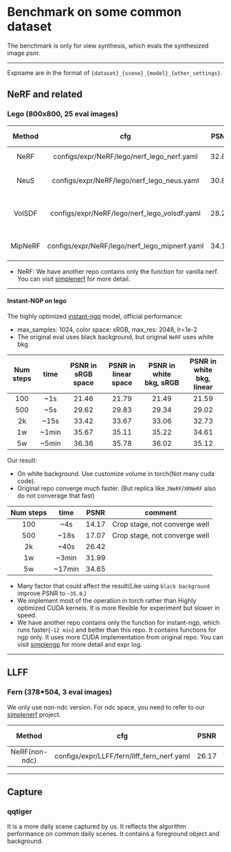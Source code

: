 # Benchmark on some common dataset

The benchmark is only for view synthesis, which evals the synthesized image psnr.

-----------------------------------------------------------------------
Expname are in the format of `{dataset}_{scene}_{model}_{other_settings}`.


## NeRF and related
### Lego  (800x800, 25 eval images)

| Method |        cfg         | PSNR |    Official repo   |    Official PSNR     | paper PSNR  | Others |
|:------:|:------------------:|:----:|:------------------:|:--------------------:|:-----------:|:-------|
|  NeRF  |configs/expr/NeRF/lego/nerf_lego_nerf.yaml|32.86|https://github.com/yenchenlin/nerf-pytorch|32.3|32.54|  |
|  NeuS  |configs/expr/NeRF/lego/nerf_lego_neus.yaml|30.81|https://github.com/Totoro97/NeuS| 31.12 |  NA |embed_pts=10 following official repo|
| VolSDF |configs/expr/NeRF/lego/nerf_lego_volsdf.yaml|28.25| https://github.com/lioryariv/volsdf | 20.77 |NA| Official repo not converge well on lego scene  |
|MipNeRF |configs/expr/NeRF/lego/nerf_lego_mipnerf.yaml|34.19| https://github.com/google/mipnerf | TODO |35.74| TODO: Not fully match up yet|

* NeRF: We have another repo contains only the function for vanilla nerf. You can visit [simplenerf](https://github.com/TencentARC/simplenerf) for more detail.

-----------------------------------------------------------------------

#### Instant-NGP on lego
The highly optimized [instant-ngp](https://github.com/NVlabs/instant-ngp) model, official performance:
- max_samples: 1024, color space: sRGB, max_res: 2048, lr=1e-2
- The original eval uses black background, but original `NeRF` uses white bkg

| Num steps | time | PSNR in sRGB space | PSNR in linear space| PSNR in white bkg, sRGB | PSNR in white bkg, linear |
|:---------:|:----:|:--------------------:|:-----------------:|:-----------------:|:-----------------:|
| 100 | ~1s | 21.46 | 21.79 | 21.49 | 21.59 |
| 500 | ~5s | 29.62 | 29.83 | 29.34 | 29.02 |
| 2k  | ~15s| 33.42 | 33.67 | 33.06 | 32.73 |
| 1w  |~1min| 35.67 | 35.11 | 35.22 | 34.61 |
| 5w  |~5min| 36.36 | 35.78 | 36.02 | 35.12 |

Our result:
- On white background. Use customize volume in torch(Not many cuda code).
- Original repo converge much faster. (But replica like `JNeRF`/`XRNeRF` also do not converage that fast)

| Num steps | time | PSNR | comment   |
|:---------:|:----:|:----:|:---------:|
| 100 | ~4s  | 14.17 | Crop stage, not converge well|
| 500 | ~18s | 17.07 | Crop stage, not converge  well|
| 2k  | ~40s | 26.42 |  |
| 1w  | ~3min| 31.99 |  |
| 5w  | ~17min  | 34.65 | |

* Many factor that could affect the result(Like using `black background` improve PSNR to `~35.0`.)
* We implement most of the operation in torch rather than Highly optimized CUDA kernels. It is more flexible for experiment but slower in speed.
* We have another repo contains only the function for instant-ngp, which runs faster(`~12 min`) and better than this repo. It contains functions for ngp only.
It uses more CUDA implementation from original repo. You can visit [simplengp](https://github.com/TencentARC/simplengp) for more detail and expr log.


-----------------------------------------------------------------------

## LLFF
### Fern  (378*504, 3 eval images)
We only use non-ndc version. For ndc space, you need to refer to our [simplenerf](https://github.com/TencentARC/simplenerf) project.

| Method |        cfg         | PSNR |    Official repo   |    Official PSNR     | paper PSNR  |
|:------:|:------------------:|:----:|:------------------:|:--------------------:|:-----------:|
|NeRF(non-ndc)|configs/expr/LLFF/fern/llff_fern_nerf.yaml|26.17|https://github.com/yenchenlin/nerf-pytorch|26.29(non-ndc)|NA|


-----------------------------------------------------------------------

## Capture
### qqtiger
It is a more daily scene captured by us. It reflects the algorithm performance on common daily scenes.
It contains a foreground object and background.
